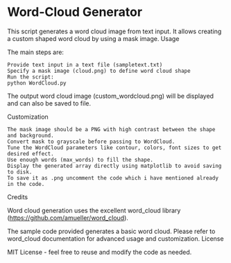 # Word-Cloud Generator

This script generates a word cloud image from text input. It allows creating a custom shaped word cloud by using a mask image.
Usage

The main steps are:

    Provide text input in a text file (sampletext.txt)
    Specify a mask image (cloud.png) to define word cloud shape
    Run the script:
    python WordCloud.py

  The output word cloud image (custom_wordcloud.png) will be displayed and can also be saved to file.


Customization


    The mask image should be a PNG with high contrast between the shape and background.
    Convert mask to grayscale before passing to WordCloud.
    Tune the WordCloud parameters like contour, colors, font sizes to get desired effect.
    Use enough words (max_words) to fill the shape.
    Display the generated array directly using matplotlib to avoid saving to disk.
    To save it as .png uncomment the code which i have mentioned already in the code.

Credits

Word cloud generation uses the excellent word_cloud library (https://github.com/amueller/word_cloud).

The sample code provided generates a basic word cloud. Please refer to word_cloud documentation for advanced usage and customization.
License

MIT License - feel free to reuse and modify the code as needed.
